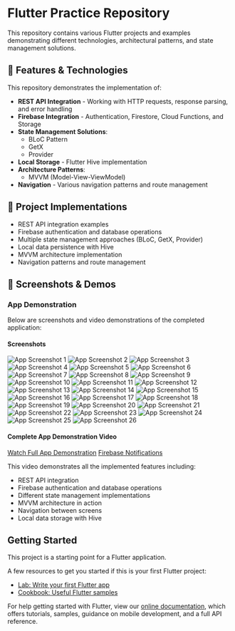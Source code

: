 # Flutter Practice Repository

This repository contains various Flutter projects and examples demonstrating different technologies, architectural patterns, and state management solutions.

## 🚀 Features & Technologies

This repository demonstrates the implementation of:

- **REST API Integration** - Working with HTTP requests, response parsing, and error handling
- **Firebase Integration** - Authentication, Firestore, Cloud Functions, and Storage
- **State Management Solutions**:
  - BLoC Pattern
  - GetX
  - Provider
- **Local Storage** - Flutter Hive implementation
- **Architecture Patterns**:
  - MVVM (Model-View-ViewModel)
- **Navigation** - Various navigation patterns and route management

## 📂 Project Implementations

- REST API integration examples
- Firebase authentication and database operations
- Multiple state management approaches (BLoC, GetX, Provider)
- Local data persistence with Hive
- MVVM architecture implementation
- Navigation patterns and route management

## 📱 Screenshots & Demos

### App Demonstration

Below are screenshots and video demonstrations of the completed application:

#### Screenshots

![App Screenshot 1](images/Screenshots/01.jpg)
![App Screenshot 2](images/Screenshots/02.jpg)
![App Screenshot 3](images/Screenshots/03.jpg)
![App Screenshot 4](images/Screenshots/04.jpg)
![App Screenshot 5](images/Screenshots/05.jpg)
![App Screenshot 6](images/Screenshots/06.jpg)
![App Screenshot 7](images/Screenshots/07.jpg)
![App Screenshot 8](images/Screenshots/08.jpg)
![App Screenshot 9](images/Screenshots/09.jpg)
![App Screenshot 10](images/Screenshots/10.jpg)
![App Screenshot 11](images/Screenshots/11.jpg)
![App Screenshot 12](images/Screenshots/12.jpg)
![App Screenshot 13](images/Screenshots/13.jpg)
![App Screenshot 14](images/Screenshots/14.jpg)
![App Screenshot 15](images/Screenshots/15.jpg)
![App Screenshot 16](images/Screenshots/16.jpg)
![App Screenshot 17](images/Screenshots/17.jpg)
![App Screenshot 18](images/Screenshots/18.jpg)
![App Screenshot 19](images/Screenshots/19.jpg)
![App Screenshot 20](images/Screenshots/20.jpg)
![App Screenshot 21](images/Screenshots/21.jpg)
![App Screenshot 22](images/Screenshots/22.jpg)
![App Screenshot 23](images/Screenshots/23.jpg)
![App Screenshot 24](images/Screenshots/24.jpg)
![App Screenshot 25](images/Screenshots/25.jpg)
![App Screenshot 26](images/Screenshots/26.jpg)

#### Complete App Demonstration Video

[Watch Full App Demonstration](https://drive.google.com/file/d/1qH2zMy2NubA9OQCftsKOMU2hw-5lPrGk/view)
[Firebase Notifications](https://drive.google.com/file/d/1yHzdtNxybmtjv51co4bvhEJ9N2lVq1S7/view)

This video demonstrates all the implemented features including:
- REST API integration
- Firebase authentication and database operations
- Different state management implementations
- MVVM architecture in action
- Navigation between screens
- Local data storage with Hive

## Getting Started

This project is a starting point for a Flutter application.

A few resources to get you started if this is your first Flutter project:

- [Lab: Write your first Flutter app](https://flutter.dev/docs/get-started/codelab)
- [Cookbook: Useful Flutter samples](https://flutter.dev/docs/cookbook)

For help getting started with Flutter, view our
[online documentation](https://flutter.dev/docs), which offers tutorials,
samples, guidance on mobile development, and a full API reference.